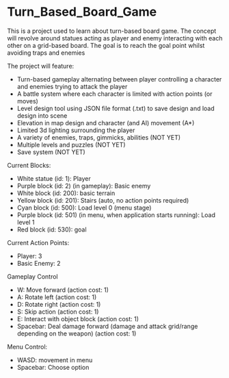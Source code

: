 # Turn_Based_Board_Game

This is a project used to learn about turn-based board game.
The concept will revolve around statues acting as player and enemy interacting with each other on a grid-based board.
The goal is to reach the goal point whilst avoiding traps and enemies

The project will feature:
+ Turn-based gameplay alternating between player controlling a character and enemies trying to attack the player
+ A battle system where each character is limited with action points (or moves)
+ Level design tool using JSON file format (.txt) to save design and load design into scene
+ Elevation in map design and character (and AI) movement (A*)
+ Limited 3d lighting surrounding the player
+ A variety of enemies, traps, gimmicks, abilities  (NOT YET)
+ Multiple levels and puzzles (NOT YET)
+ Save system  (NOT YET)

Current Blocks:
+ White statue (id: 1): Player
+ Purple block (id: 2) (in gameplay): Basic enemy
+ White block (id: 200): basic terrain
+ Yellow block (id: 201): Stairs (auto, no action points required)
+ Cyan block (id: 500): Load level 0 (menu stage)
+ Purple block (id: 501) (in menu, when application starts running): Load level 1
+ Red block (id: 530): goal

Current Action Points:
+ Player: 3
+ Basic Enemy: 2

Gameplay Control
+ W: Move forward (action cost: 1)
+ A: Rotate left (action cost: 1)
+ D: Rotate right (action cost: 1)
+ S: Skip action (action cost: 1)
+ E: Interact with object block (action cost: 1)
+ Spacebar: Deal damage forward (damage and attack grid/range depending on the weapon) (action cost: 1)

Menu Control:
+ WASD: movement in menu
+ Spacebar: Choose option